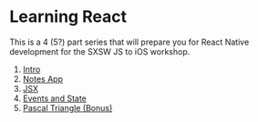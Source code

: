 # Learning React

This is a 4 (5?) part series that will prepare you for React Native
development for the SXSW JS to iOS workshop.

1. [Intro](lessons/0-intro/index.html)
2. [Notes App](lessons/1-notes-app/index.html)
3. [JSX](lessons/2-jsx/index.html)
4. [Events and State](lessons/3-events-and-state/index.html)
5. [Pascal Triangle (Bonus)](lessons/4-pascal-bonus/index.html)

